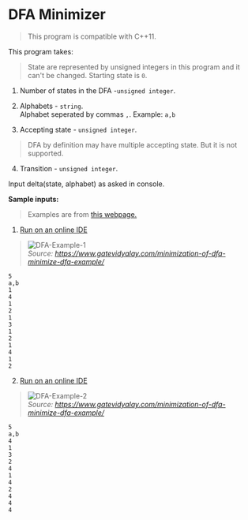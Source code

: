 # DFA Minimizer
> This program is compatible with C++11.

This program takes: 
> State are represented by unsigned integers in this program and it can't be changed. Starting state is `0`.

1. Number of states in the DFA -`unsigned integer`.
2. Alphabets - `string`.  
Alphabet seperated by commas `,`.
Example: `a,b`

3. Accepting state - `unsigned integer`.
> DFA by definition may have multiple accepting state. But it is not supported.

4. Transition - `unsigned integer`.

Input delta(state, alphabet) as asked in console.

**Sample inputs:**
> Examples are from [this webpage.](https://www.gatevidyalay.com/minimization-of-dfa-minimize-dfa-example/#:~:text=PRACTICE%20PROBLEMS%20BASED%20ON%20MINIMIZATION%20OF%20DFA%2D)

1. [Run on an online IDE](https://bit.ly/3p4tDCD)
> ![DFA-Example-1](https://www.gatevidyalay.com/wp-content/uploads/2018/08/DFA-Minimization-Problem-01.png)  
_Source: https://www.gatevidyalay.com/minimization-of-dfa-minimize-dfa-example/_
```
5
a,b
1
4
1
2
1
3
1
2
1
4
1
2
```

2. [Run on an online IDE](https://bit.ly/3p1RLWK)
> ![DFA-Example-2](https://www.gatevidyalay.com/wp-content/uploads/2018/08/DFA-Minimization-Problem-03.png)  
_Source: https://www.gatevidyalay.com/minimization-of-dfa-minimize-dfa-example/_
```
5
a,b
4
1
3
2
4
1
4
2
4
4
4
```
